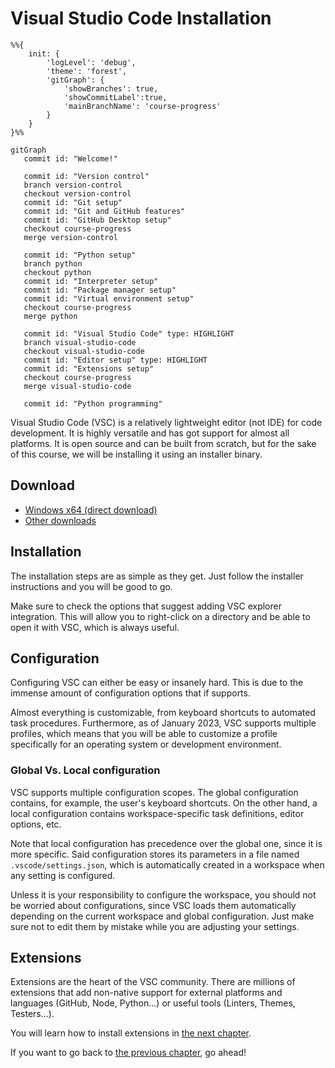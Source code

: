 # Visual Studio Code Installation

```mermaid
%%{
    init: {
        'logLevel': 'debug',
        'theme': 'forest',
        'gitGraph': {
            'showBranches': true,
            'showCommitLabel':true,
            'mainBranchName': 'course-progress'
        }
    }
}%%

gitGraph
   commit id: "Welcome!"

   commit id: "Version control"
   branch version-control
   checkout version-control
   commit id: "Git setup"
   commit id: "Git and GitHub features"
   commit id: "GitHub Desktop setup"
   checkout course-progress
   merge version-control

   commit id: "Python setup"
   branch python
   checkout python
   commit id: "Interpreter setup"
   commit id: "Package manager setup"
   commit id: "Virtual environment setup"
   checkout course-progress
   merge python

   commit id: "Visual Studio Code" type: HIGHLIGHT
   branch visual-studio-code
   checkout visual-studio-code
   commit id: "Editor setup" type: HIGHLIGHT
   commit id: "Extensions setup"
   checkout course-progress
   merge visual-studio-code

   commit id: "Python programming"
```

Visual Studio Code (VSC) is a relatively lightweight editor (not IDE) for code development. It is highly versatile and has got support for almost all platforms. It is open source and can be built from scratch, but for the sake of this course, we will be installing it using an installer binary.

## Download

* [Windows x64 (direct download)](https://az764295.vo.msecnd.net/stable/441438abd1ac652551dbe4d408dfcec8a499b8bf/VSCodeUserSetup-x64-1.75.1.exe)
* [Other downloads](https://code.visualstudio.com/download#)

## Installation

The installation steps are as simple as they get. Just follow the installer instructions and you will be good to go.

Make sure to check the options that suggest adding VSC explorer integration. This will allow you to right-click on a directory and be able to open it with VSC, which is always useful.

## Configuration

Configuring VSC can either be easy or insanely hard. This is due to the immense amount of configuration options that if supports.

Almost everything is customizable, from keyboard shortcuts to automated task procedures. Furthermore, as of January 2023, VSC supports multiple profiles, which means that you will be able to customize a profile specifically for an operating system or development environment.

### Global Vs. Local configuration

VSC supports multiple configuration scopes. The global configuration contains, for example, the user's keyboard shortcuts. On the other hand, a local configuration contains workspace-specific task definitions, editor options, etc.

Note that local configuration has precedence over the global one, since it is more specific. Said configuration stores its parameters in a file named `.vscode/settings.json`, which is automatically created in a workspace when any setting is configured.

Unless it is your responsibility to configure the workspace, you should not be worried about configurations, since VSC loads them automatically depending on the current workspace and global configuration. Just make sure not to edit them by mistake while you are adjusting your settings.

## Extensions

Extensions are the heart of the VSC community. There are millions of extensions that add non-native support for external platforms and languages (GitHub, Node, Python...) or useful tools (Linters, Themes, Testers...).

You will learn how to install extensions in [the next chapter](../extensions/README.md).

If you want to go back to [the previous chapter](/docs/python/packages/README.md), go ahead!
